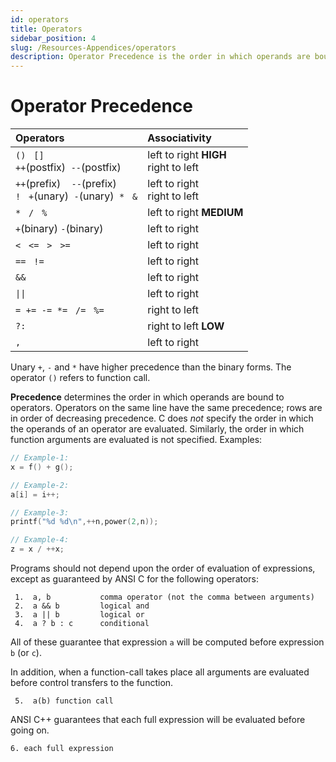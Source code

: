 ```yaml
---
id: operators
title: Operators
sidebar_position: 4
slug: /Resources-Appendices/operators
description: Operator Precedence is the order in which operands are bound to operators.
---
```


# Operator Precedence

| Operators                                                                                                             | Associativity                            |
| :-------------------------------------------------------------------------------------------------------------------- | :--------------------------------------- |
| `()`&nbsp;&nbsp; `[]`<br/>`++`(postfix) &nbsp;`--`(postfix)                                                           | left to right **HIGH**<br/>right to left |
| `++`(prefix) &nbsp;&nbsp;&nbsp;`--`(prefix)<br/>`!`&nbsp;&nbsp; `+`(unary) &nbsp;`-`(unary) &nbsp;`*`&nbsp;&nbsp; `&` | left to right<br/>right to left          |
| `*`&nbsp;&nbsp; `/`&nbsp;&nbsp; `%`                                                                                   | left to right **MEDIUM**                 |
| `+`(binary) `-`(binary)                                                                                               | left to right                            |
| `<`&nbsp;&nbsp; `<=`&nbsp;&nbsp; `>`&nbsp;&nbsp; `>=`                                                                 | left to right                            |
| `==`&nbsp;&nbsp; `!=`                                                                                                 | left to right                            |
| `&&`                                                                                                                  | left to right                            |
| <code>&#124;&#124;</code>                                                                                             | left to right                            |
| `=`&nbsp;&nbsp;`+=`&nbsp;&nbsp;`-=`&nbsp;&nbsp;`*=`&nbsp;&nbsp; `/=`&nbsp;&nbsp; `%=`                                 | right to left                            |
| `?:`                                                                                                                  | right to left **LOW**                    |
| `,`                                                                                                                   | left to right                            |

Unary `+`, `-` and `*` have higher precedence than the binary forms. The operator `()` refers to function call.

**Precedence** determines the order in which operands are bound to operators. Operators on the same line have the same precedence; rows are in order of decreasing precedence. C does _not_ specify the order in which the operands of an operator are evaluated. Similarly, the order in which function arguments are evaluated is not specified. Examples:

```c
// Example-1:
x = f() + g();

// Example-2:
a[i] = i++;

// Example-3:
printf("%d %d\n",++n,power(2,n));

// Example-4:
z = x / ++x;
```

Programs should not depend upon the order of evaluation of expressions, except as guaranteed by ANSI C for the following operators:

```
 1.  a, b           comma operator (not the comma between arguments)
 2.  a && b         logical and
 3.  a || b         logical or
 4.  a ? b : c      conditional
```

All of these guarantee that expression `a` will be computed before expression `b` (or `c`).

In addition, when a function-call takes place all arguments are evaluated before control transfers to the function.

```
 5.  a(b) function call
```

ANSI C++ guarantees that each full expression will be evaluated before going on.

```
6. each full expression
```
